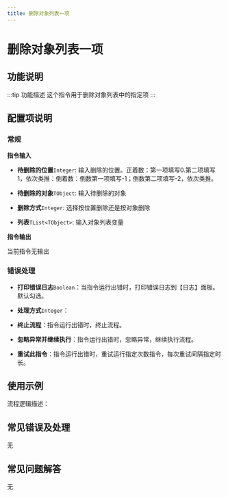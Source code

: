 ```yaml
---
title: 删除对象列表一项
---
```


# 删除对象列表一项

## 功能说明

:::tip 功能描述
这个指令用于删除对象列表中的指定项
:::

## 配置项说明

### 常规

**指令输入**

- **待删除的位置**`Integer`: 输入删除的位置。正着数：第一项填写0.第二项填写1，依次类推：倒着数：倒数第一项填写-1；倒数第二项填写-2，依次类推。

- **待删除的对象**`TObject`: 输入待删除的对象

- **删除方式**`Integer`: 选择按位置删除还是按对象删除

- **列表**`TList<TObject>`: 输入对象列表变量


**指令输出**

当前指令无输出

### 错误处理

- **打印错误日志**`Boolean`：当指令运行出错时，打印错误日志到【日志】面板。默认勾选。

- **处理方式**`Integer`：

 - **终止流程**：指令运行出错时，终止流程。

 - **忽略异常并继续执行**：指令运行出错时，忽略异常，继续执行流程。

 - **重试此指令**：指令运行出错时，重试运行指定次数指令，每次重试间隔指定时长。

## 使用示例

流程逻辑描述：

## 常见错误及处理

无

## 常见问题解答

无

